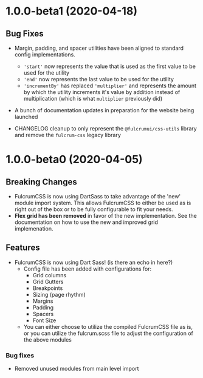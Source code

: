 # 1.0.0-beta1 (2020-04-18)

## Bug Fixes

- Margin, padding, and spacer utilities have been aligned to standard config implementations.
  - `'start'` now represents the value that is used as the first value to be used for the utility
  - `'end'` now represents the last value to be used for the utility
  - `'incrementBy'` has replaced `'multiplier'` and represents the amount by which the utility increments it's value by addition instead of multiplication (which is what `multiplier` previously did)

- A bunch of documentation updates in preparation for the website being launched

- CHANGELOG cleanup to only represent the `@fulcrumui/css-utils` library and remove the `fulcrum-css` legacy library

# 1.0.0-beta0 (2020-04-05)
<!-- write release notes -->

## Breaking Changes

- FulcrumCSS is now using DartSass to take advantage of the 'new' module import system. This allows FulcrumCSS to either be used as is right out of the box or to be fully configurable to fit your needs.
- **Flex grid has been removed** in favor of the new implementation. See the documentation on how to use the new and improved grid implemenation.

## Features

- FulcrumCSS is now using Dart Sass! (is there an echo in here?)
  - Config file has been added with configurations for:
    - Grid columns
    - Grid Gutters
    - Breakpoints
    - Sizing (page rhythm)
    - Margins
    - Padding
    - Spacers
    - Font Size
  - You can either choose to utilize the compiled FulcrumCSS file as is, or you can utilize the fulcrum.scss file to adjust the configuration of the above modules

### Bug fixes

- Removed unused modules from main level import
